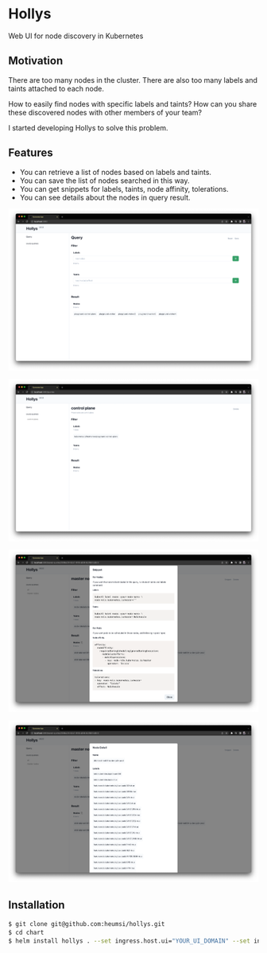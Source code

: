 # Hollys

Web UI for node discovery in Kubernetes

## Motivation

There are too many nodes in the cluster. There are also too many labels and taints attached to each node.

How to easily find nodes with specific labels and taints? How can you share these discovered nodes with other members of your team?

I started developing Hollys to solve this problem.

## Features

- You can retrieve a list of nodes based on labels and taints.
- You can save the list of nodes searched in this way.
- You can get snippets for labels, taints, node affinity, tolerations.
- You can see details about the nodes in query result.

![1.png](assets/1.png)

![2.png](assets/2.png)

![3.png](assets/3.png)

![4.png](assets/4.png)

## Installation

```bash
$ git clone git@github.com:heumsi/hollys.git
$ cd chart
$ helm install hollys . --set ingress.host.ui="YOUR_UI_DOMAIN" --set ingress.host.api="YOUR_API_DOMAIN"
```
